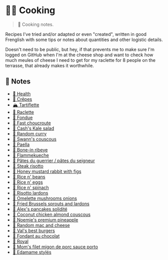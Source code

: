# 👨‍🍳 Cooking

> 📝 Cooking notes.

Recipes I've tried and/or adapted or even "created", written in good
Frenglish with some tips or notes about quantities and other logistic
details.

Doesn't need to be public, but hey, if that prevents me to make sure I'm
logged on GitHub when I'm at the cheese shop and want to check how much
meules of cheese I need to get for my raclette for 8 people on the
terrasse, that already makes it worthwhile.

## 📖 Notes

* [🥬 Health](health.md)
* [🥞 Crêpes](crepes.md)
* [🏔 Tartiflette](tartiflette.md)
* [🧀 Raclette](raclette.md)
* [🧀 Fondue](fondue.md)
* [🥬 Fast choucroute](fast-choucroute.md)
* [🥗 Cash's Kale salad](cash-kale-salad.md)
* [🍛 Random curry](random-curry.md)
* [🐐 Swann's couscous](swann-couscous.md)
* [🥘 Paella](paella.md)
* [🥩 Bone-in ribeye](bone-in-ribeye.md)
* [🍕 Flammekueche](flammekueche.md)
* [🍝 Pâtes du guerrier / pâtes du seigneur](pates-du-guerrier.md)
* [🥩 Steak risotto](steak-risotto.md)
* [🐇 Honey mustard rabbit with figs](honey-mustard-rabbit-figs.md)
* [🍚 Rice n' beans](rice-n-beans.md)
* [🥚 Rice n' eggs](rice-n-eggs.md)
* [🥗 Rice n' spinach](rice-n-spinach.md)
* [🐖 Risotto lardons](risotto-lardons.md)
* [🍄 Omelette mushrooms onions](omelette-mushrooms-onions.md)
* [🥬 Fried Brussels sprouts and lardons](fried-brussels-sprouts-and-lardons.md)
* [🥞 Alex's pancakes solidité](alex-pancakes-solidite.md)
* [🥥 Coconut chicken almond couscous](coconut-chicken-almond-couscous.md)
* [🍍 Noemie's premium pineapple](noemie-premium-pineapple.md)
* [🐑 Random mac and cheese](random-mac-and-cheese.md)
* [🍔 Val's best burgers](val-burgers.md)
* [🍰 Fondant au chocolat](fondant-au-chocolat.md)
* [🍰 Royal](royal.md)
* [🍷 Mom's filet migon de porc sauce porto](filet-mignon-porto.md)
* [🫛 Edamame stylés](edamame-styles.md)

